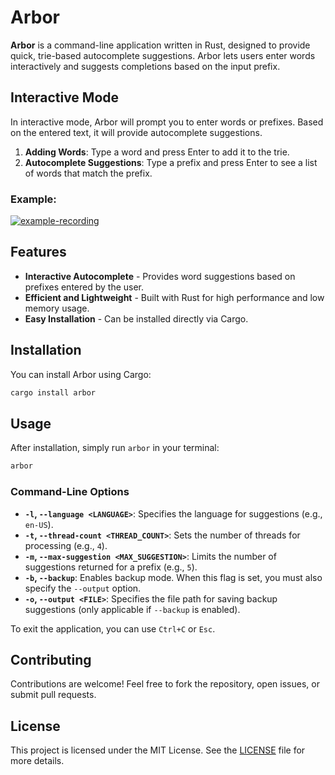 # Arbor

**Arbor** is a command-line application written in Rust, designed to provide quick, trie-based autocomplete suggestions. Arbor lets users enter words interactively and suggests completions based on the input prefix.

## Interactive Mode

In interactive mode, Arbor will prompt you to enter words or prefixes. Based on the entered text, it will provide autocomplete suggestions.

1. **Adding Words**: Type a word and press Enter to add it to the trie.
2. **Autocomplete Suggestions**: Type a prefix and press Enter to see a list of words that match the prefix.

### Example:
[![example-recording](https://asciinema.org/a/z5ytDJVDomEmKiu3Nezvkm8Zx.svg)](https://asciinema.org/a/z5ytDJVDomEmKiu3Nezvkm8Zx)

## Features

- **Interactive Autocomplete** - Provides word suggestions based on prefixes entered by the user.
- **Efficient and Lightweight** - Built with Rust for high performance and low memory usage.
- **Easy Installation** - Can be installed directly via Cargo.

## Installation

You can install Arbor using Cargo:

```bash
cargo install arbor
```

## Usage

After installation, simply run `arbor` in your terminal:

```bash
arbor
```

### Command-Line Options

- **`-l`, `--language <LANGUAGE>`**: Specifies the language for suggestions (e.g., `en-US`).
- **`-t`, `--thread-count <THREAD_COUNT>`**: Sets the number of threads for processing (e.g., `4`).
- **`-m`, `--max-suggestion <MAX_SUGGESTION>`**: Limits the number of suggestions returned for a prefix (e.g., `5`).
- **`-b`, `--backup`**: Enables backup mode. When this flag is set, you must also specify the `--output` option.
- **`-o`, `--output <FILE>`**: Specifies the file path for saving backup suggestions (only applicable if `--backup` is enabled).

To exit the application, you can use `Ctrl+C` or `Esc`.

## Contributing

Contributions are welcome! Feel free to fork the repository, open issues, or submit pull requests.

## License

This project is licensed under the MIT License. See the [LICENSE](LICENSE) file for more details.
